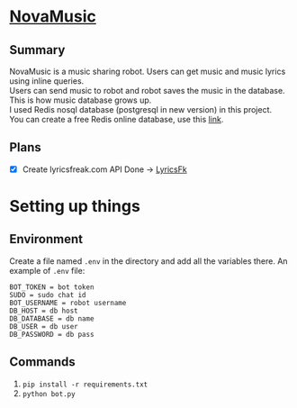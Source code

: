 # [NovaMusic](https://t.me/NovaMusicRobot)

## Summary
NovaMusic is a music sharing robot. Users can get music and music lyrics using inline queries. <br>
Users can send music to robot and robot saves the music in the database. <br>
This is how music database grows up. <br>
I used Redis nosql database (postgresql in new version) in this project. <br>
You can create a free Redis online database, use this [link](https://app.redislabs.com/).


## Plans
- [x] Create lyricsfreak.com API Done -> [LyricsFk](https://github.com/AnonC0DER/lyricsfreak-api)


# Setting up things

## Environment
Create a file named `.env` in the directory and add all the variables there. An example of `.env` file:
```
BOT_TOKEN = bot token
SUDO = sudo chat id
BOT_USERNAME = robot username
DB_HOST = db host
DB_DATABASE = db name
DB_USER = db user
DB_PASSWORD = db pass
```


## Commands
1. `pip install -r requirements.txt`
2. `python bot.py`
